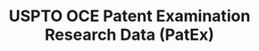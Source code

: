 ---
layout: default
bigquery: https://console.cloud.google.com/bigquery?p=patents-public-data&d=uspto_oce_pair&page=dataset
citation: 'Graham, S. Marco, A., and Miller, A. (2015). “The USPTO Patent Examination
  Research Dataset: A Window on the Process of Patent Examination.”'
contributors: Graham, S. Marco, A., Miller, A.
cost: None
description: The latest version of PatEx (referred to below as the 2020 release) contains
  detailed information on nearly 11.9 million publicly-viewable provisional and non-provisional
  patent applications to the USPTO and over 4.6 million Patent Cooperation Treaty
  (PCT) applications. It is based on data that OCE downloaded from the Patent Examination
  Data System (PEDS) in April, 2021. The PEDS data are sourced from Public PAIR. The
  first time that OCE used PEDS as the basis of PatEx was for the 2019 release. We
  took the PEDS data and organized it into the familiar PatEx data files, which are
  based on the organization of the Public PAIR portal. The data files include information
  on each application’s characteristics, prosecution history, continuation history,
  claims of foreign priority, patent term adjustment history, publication history,
  and correspondence address information.
documentation: 'For the 2019 and later releases, new technical documentation is available
  https://www.uspto.gov/sites/default/files/documents/PatEx-2019-Technical-Doc.pdf


  A document describing the 2014-2017 data sets is available and can be cited as:
  Graham, Stuart J.H. and Marco, Alan C. and Miller, Richard, The USPTO Patent Examination
  Research Dataset: A Window on the Process of Patent Examination (November 30, 2015).
  Available at SSRN: https://ssrn.com/abstract=2702637.'
last_edit: Mon, 04 Apr 2022 19:06:22 GMT
location: https://www.uspto.gov/ip-policy/economic-research/research-datasets/patent-examination-research-dataset-public-pair
maintained_by: EconomicsData@uspto.gov
related_publications: https://ssrn.com/abstract=29956744, https://ssrn.com/abstract=2702637
schema_fields: '[''event_description'', ''sequence_number'', ''event_code'', ''status_code'',
  ''atty_docket_number'', ''correspondence_country_code'', ''abandon_date'', ''examiner_art_unit'',
  ''foreign_parent_date'', ''appl_status_code'', ''child_filing_date'', ''wipo_pub_date'',
  ''patent_number'', ''invention_subject_matter'', ''inventor_rank'', ''application_type'',
  ''examiner_id'', ''inventor_country_name'', ''customer_number'', ''continuation_type'',
  ''inventor_name_middle'', ''examiner_name_last'', ''correspondence_name_line_2'',
  ''confirm_number'', ''appl_status_date'', ''correspondence_country_name'', ''file_location_date'',
  ''correspondence_street_line_2'', ''inventor_country_code'', ''small_entity_indicator'',
  ''status_description'', ''application_number'', ''uspc_class'', ''filing_date'',
  ''inventor_address_type'', ''earliest_pgpub_number'', ''invention_title'', ''inventor_name_first'',
  ''recorded_date'', ''correspondence_name_line_1'', ''examiner_name_first'', ''inventor_region_code'',
  ''file_location'', ''wipo_pub_number'', ''application_number_pair'', ''child_application_number'',
  ''parent_filing_date'', ''uspc_subclass'', ''inventor_name_last'', ''patent_issue_date'',
  ''aia_first_to_file'', ''correspondence_postal_code'', ''foreign_parent_id'', ''parent_country_code'',
  ''disposal_type'', ''correspondence_region_name'', ''earliest_pgpub_date'', ''correspondence_city'',
  ''parent_country'', ''examiner_name_middle'', ''correspondence_street_line_1'',
  ''parent_application_number'', ''correspondence_region_code'']'
shortname: patex
tags:
- patents
- legal
- history
terms_of_use: 'USPTO’s online databases are not designed or intended to be a source
  for bulk downloads of USPTO data when accessed through the website’s interfaces.
  Individuals, companies, IP addresses, or blocks of IP addresses who, in effect,
  deny or decrease service by generating unusually high numbers of database accesses
  (searches, pages, or hits), whether generated manually or in an automated fashion,
  may be denied access to USPTO servers without notice.


  Bulk data products may be separately obtained from the USPTO, either for free or
  at the cost of dissemination. For details, see information on Electronic Bulk Data
  Products: https://www.uspto.gov/learning-and-resources/electronic-bulk-data-products'
title: USPTO OCE Patent Examination Research Data (PatEx)
uuid: 4342caa7-23af-420c-b2f6-6088f133df6a
---